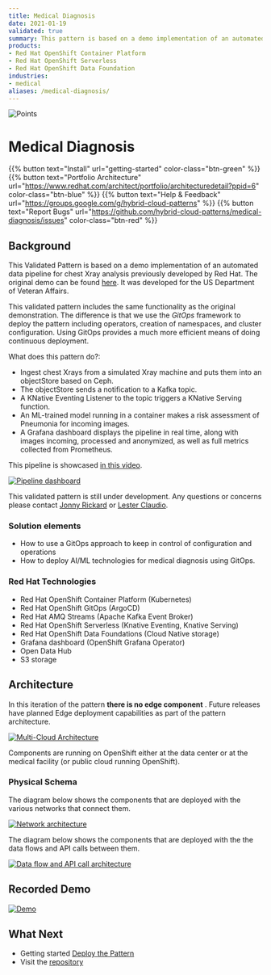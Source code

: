 ```yaml
---
title: Medical Diagnosis
date: 2021-01-19
validated: true
summary: This pattern is based on a demo implementation of an automated data pipeline for chest x-ray analysis previously developed by Red Hat.
products:
- Red Hat OpenShift Container Platform
- Red Hat OpenShift Serverless
- Red Hat OpenShift Data Foundation
industries:
- medical
aliases: /medical-diagnosis/
---
```


<div class="pattern_logo">
  <img src="/images/logos/medical-diagnosis.png" class="pattern_logo" alt="Points">
</div>

# Medical Diagnosis

{{% button text="Install" url="getting-started" color-class="btn-green" %}}
{{% button text="Portfolio Architecture" url="https://www.redhat.com/architect/portfolio/architecturedetail?ppid=6" color-class="btn-blue" %}}
{{% button text="Help & Feedback" url="https://groups.google.com/g/hybrid-cloud-patterns" %}}
{{% button text="Report Bugs" url="https://github.com/hybrid-cloud-patterns/medical-diagnosis/issues" color-class="btn-red" %}}

## Background

This Validated Pattern is based on a demo implementation of an automated data pipeline for chest Xray
analysis previously developed by Red Hat.  The original demo can be found [here](https://github.com/red-hat-data-services/jumpstart-library). It was developed for the US Department of Veteran Affairs.

This validated pattern includes the same functionality as the original demonstration. The difference is
that we use the *GitOps* framework to deploy the pattern including operators, creation of namespaces,
and cluster configuration. Using GitOps provides a much more efficient means of doing continuous deployment.

What does this pattern do?:

- Ingest chest Xrays from a simulated Xray machine and puts them into an objectStore based on Ceph.
- The objectStore sends a notification to a Kafka topic.
- A KNative Eventing Listener to the topic triggers a KNative Serving function.
- An ML-trained model running in a container makes a risk assessment of Pneumonia for incoming images.
- A Grafana dashboard displays the pipeline in real time, along with images incoming, processed and anonymized, as well as full metrics collected from Prometheus.

This pipeline is showcased [in this video](https://www.youtube.com/watch?v=zja83FVsm14).

[![Pipeline dashboard](/images/medical-edge/dashboard.png)](/images/medical-edge/dashboard.png)

This validated pattern is still under development. Any questions or concerns
please contact [Jonny Rickard](mailto:jrickard@redhat.com) or [Lester Claudio](mailto:claudiol@redhat.com).

### Solution elements

- How to use a GitOps approach to keep in control of configuration and operations
- How to deploy AI/ML technologies for medical diagnosis using GitOps.

### Red Hat Technologies

- Red Hat OpenShift Container Platform (Kubernetes)
- Red Hat OpenShift GitOps (ArgoCD)
- Red Hat AMQ Streams (Apache Kafka Event Broker)
- Red Hat OpenShift Serverless (Knative Eventing, Knative Serving)
- Red Hat OpenShift Data Foundations (Cloud Native storage)
- Grafana dashboard (OpenShift Grafana Operator)
- Open Data Hub
- S3 storage

## Architecture

In this iteration of the pattern **there is no edge component** . Future releases have planned Edge deployment capabilities as part of the pattern architecture.

[![Multi-Cloud Architecture](/images/medical-edge/edge-medical-diagnosis-marketing-slide.png)](/images/medical-edge/edge-medical-diagnosis-marketing-slide.png)

Components are running on OpenShift either at the data center or at the medical facility (or public cloud running OpenShift).

### Physical Schema

The diagram below shows the components that are deployed with the various networks that connect them.

[![Network architecture](/images/medical-edge/physical-network.png)](/images/medical-edge/physical-network.png)

The diagram below shows the components that are deployed with the the data flows and API calls between them.

[![Data flow and API call architecture](/images/medical-edge/physical-dataflow.png)](/images/medical-edge/physical-dataflow.png)

## Recorded Demo

[![Demo](/videos/xray-deployment.svg)](/videos/xray-deployment.svg)

## What Next

- Getting started [Deploy the Pattern](getting-started)
- Visit the [repository](https://github.com/hybrid-cloud-patterns/medical-diagnosis)
